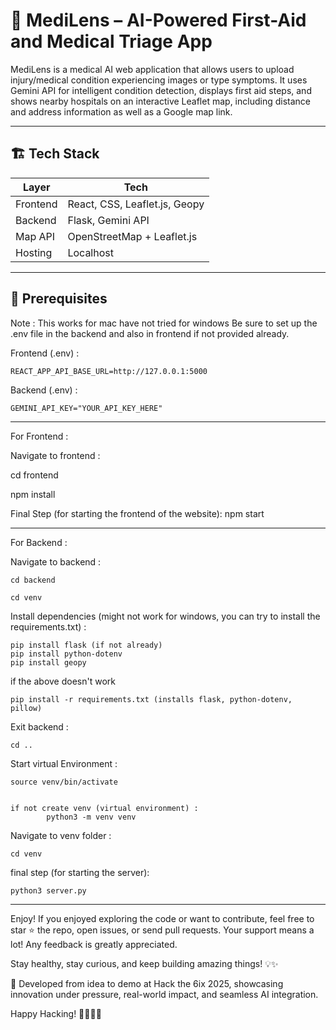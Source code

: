 
# 🧠 MediLens – AI-Powered First-Aid and Medical Triage App

MediLens is a medical AI web application that allows users to upload injury/medical condition experiencing images or type symptoms. It uses Gemini API for intelligent condition detection, displays first aid steps, and shows nearby hospitals on an interactive Leaflet map, including distance and address information as well as a Google map link.

-----------------------------------------------------------------

## 🏗️ Tech Stack

| Layer      | Tech                                 |
|------------|--------------------------------------|
| Frontend   | React, CSS, Leaflet.js, Geopy        |
| Backend    | Flask, Gemini API                    |
| Map API    | OpenStreetMap + Leaflet.js           |
| Hosting    | Localhost                            |

-----------------------------------------------------------------

## 📁 Prerequisites 

Note : This works for mac have not tried for windows
Be sure to set up the .env file in the backend and also in frontend if not provided already. 

Frontend (.env) : 
    
    REACT_APP_API_BASE_URL=http://127.0.0.1:5000

Backend (.env) :
   
    GEMINI_API_KEY="YOUR_API_KEY_HERE"
-----------------------------------------------------------------

For Frontend :

Navigate to frontend :

cd frontend

npm install 

Final Step (for starting the frontend of the website): 
    npm start



-----------------------------------------------------------------

For Backend :

Navigate to backend : 

    cd backend

    cd venv

Install dependencies (might not work for windows, you can try to install the requirements.txt) :

    pip install flask (if not already)
    pip install python-dotenv
    pip install geopy

if the above doesn't work

    pip install -r requirements.txt (installs flask, python-dotenv, pillow)

Exit backend :
    
    cd .. 

Start virtual Environment :

    source venv/bin/activate


    if not create venv (virtual environment) :
            python3 -m venv venv

Navigate to venv folder :
    
    cd venv

final step (for starting the server):

    python3 server.py


-----------------------------------------------------------------

Enjoy!
If you enjoyed exploring the code or want to contribute, feel free to star ⭐ the repo, open issues, or send pull requests. Your support means a lot! Any feedback is greatly appreciated.

Stay healthy, stay curious, and keep building amazing things! 💡✨

🚀 Developed from idea to demo at Hack the 6ix 2025, showcasing innovation under pressure, real-world impact, and seamless AI integration.

Happy Hacking! 👩‍💻👨‍💻
